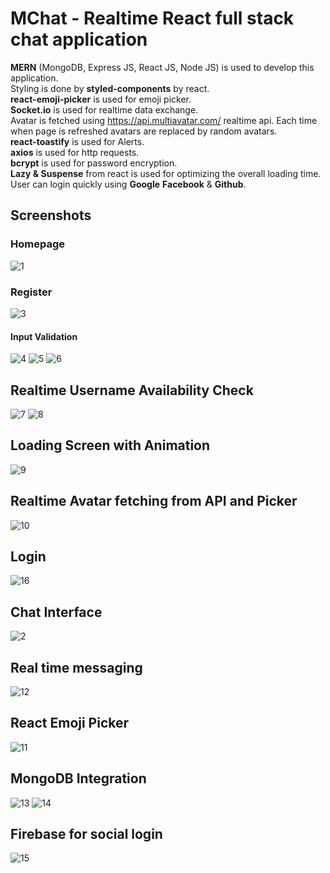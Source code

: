 # MChat - Realtime React full stack chat application
<b>MERN</b> (MongoDB, Express JS, React JS, Node JS) is used to develop this application.<br>
Styling is done by <b>styled-components</b> by react.<br>
<b>react-emoji-picker</b> is used for emoji picker.<br>
<b>Socket.io</b> is used for realtime data exchange.<br>
Avatar is fetched using https://api.multiavatar.com/ realtime api. Each time when page is refreshed avatars are replaced by random avatars.<br>
<b>react-toastify</b> is used for Alerts. <br>
<b>axios</b> is used for http requests.<br>
<b>bcrypt</b> is used for password encryption.<br>
<b>Lazy & Suspense</b> from react is used for optimizing the overall loading time.<br>
User can login quickly using <b>Google</b> <b>Facebook</b> & <b>Github</b>.

## Screenshots
### Homepage
![1](https://github.com/manoj-shetty/react-chat-app/assets/70282405/72458c15-f02f-4018-bb68-6523805a526e)
### Register
![3](https://github.com/manoj-shetty/react-chat-app/assets/70282405/d6afb19b-03aa-445a-bb03-05b7a55108cf)
#### Input Validation
![4](https://github.com/manoj-shetty/react-chat-app/assets/70282405/a5639835-eddf-436f-873c-62522cb694f8)
![5](https://github.com/manoj-shetty/react-chat-app/assets/70282405/2f270b05-77eb-4199-835b-f84950f72062)
![6](https://github.com/manoj-shetty/react-chat-app/assets/70282405/7b5386b7-393a-4d16-8c4a-0c7e747750c4)

## Realtime Username Availability Check
![7](https://github.com/manoj-shetty/react-chat-app/assets/70282405/2b5b5016-52b2-440b-8312-f0f63e3d13df)
![8](https://github.com/manoj-shetty/react-chat-app/assets/70282405/4c6c92a6-8a80-4f3c-846b-102d8501f772)

## Loading Screen with Animation
![9](https://github.com/manoj-shetty/react-chat-app/assets/70282405/8bfa8e4d-fcad-498f-84eb-4a206508b9d5)

## Realtime Avatar fetching from API and Picker
![10](https://github.com/manoj-shetty/react-chat-app/assets/70282405/f91d8006-ba39-4f81-8b08-fe4f8f07a5e6)

## Login
![16](https://github.com/manoj-shetty/react-chat-app/assets/70282405/36ec1d25-4b4c-47db-981f-56bd23565b25)

## Chat Interface
![2](https://github.com/manoj-shetty/react-chat-app/assets/70282405/bd64b4f0-43ad-4451-b7a0-4041c3351621)

## Real time messaging
![12](https://github.com/manoj-shetty/react-chat-app/assets/70282405/d9fe65a1-0939-4d67-bbe5-7f64cc0347e0)

## React Emoji Picker
![11](https://github.com/manoj-shetty/react-chat-app/assets/70282405/9216b91c-69ef-4667-8494-291afe5d940c)

## MongoDB Integration
![13](https://github.com/manoj-shetty/react-chat-app/assets/70282405/889c548a-bec7-4430-bc61-e39877e000b0)
![14](https://github.com/manoj-shetty/react-chat-app/assets/70282405/39d00c3d-af4d-4f42-b5e1-3b9f3ec34f94)

## Firebase for social login
![15](https://github.com/manoj-shetty/react-chat-app/assets/70282405/ba9988f1-78fe-4a75-96a2-6ff98b504760)






